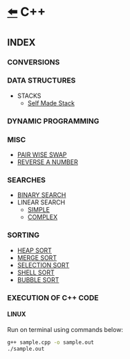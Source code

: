 # [:arrow_left:](../README.md) C++

## INDEX

### CONVERSIONS

### DATA STRUCTURES

* STACKS
  * [Self Made Stack](Data-Structures/STACKS/stacks.cpp)

### DYNAMIC PROGRAMMING

### MISC

* [PAIR WISE SWAP](Misc/PairWiseSwap.cpp)
* [REVERSE A NUMBER](Misc/reverse.cpp)

### SEARCHES

* [BINARY SEARCH](Searches/binary_search.cpp)
* LINEAR SEARCH
  * [SIMPLE](Searches/linear.cpp)
  * [COMPLEX](Searches/linearSearch.cpp)  

### SORTING

* [HEAP SORT](Sorting/heapsort.cpp)
* [MERGE SORT](Sorting/mergesort.cpp)
* [SELECTION SORT](Sorting/selectionsort.cpp)
* [SHELL SORT](Sorting/shellsort.cpp)
* [BUBBLE SORT](Sorting/bubblesort.cpp)

### EXECUTION OF C++ CODE

#### LINUX

Run on terminal using commands below:

```bash
g++ sample.cpp -o sample.out
./sample.out
```